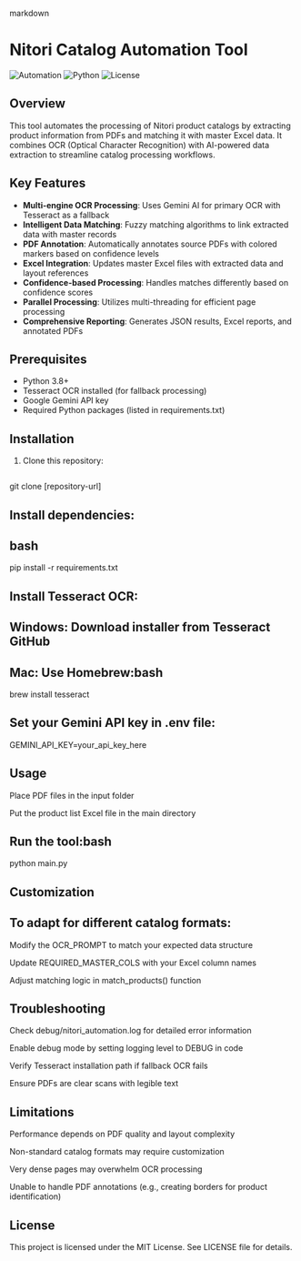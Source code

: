 markdown

# Nitori Catalog Automation Tool

![Automation](https://img.shields.io/badge/Type-Automation-blue) ![Python](https://img.shields.io/badge/Python-3.8%2B-green) ![License](https://img.shields.io/badge/License-MIT-orange)

## Overview

This tool automates the processing of Nitori product catalogs by extracting product information from PDFs and matching it with master Excel data. It combines OCR (Optical Character Recognition) with AI-powered data extraction to streamline catalog processing workflows.

## Key Features

- **Multi-engine OCR Processing**: Uses Gemini AI for primary OCR with Tesseract as a fallback
- **Intelligent Data Matching**: Fuzzy matching algorithms to link extracted data with master records
- **PDF Annotation**: Automatically annotates source PDFs with colored markers based on confidence levels
- **Excel Integration**: Updates master Excel files with extracted data and layout references
- **Confidence-based Processing**: Handles matches differently based on confidence scores
- **Parallel Processing**: Utilizes multi-threading for efficient page processing
- **Comprehensive Reporting**: Generates JSON results, Excel reports, and annotated PDFs

## Prerequisites

- Python 3.8+
- Tesseract OCR installed (for fallback processing)
- Google Gemini API key
- Required Python packages (listed in requirements.txt)

## Installation

1. Clone this repository:
   ```bash
git clone [repository-url]

## Install dependencies:
## bash
pip install -r requirements.txt

## Install Tesseract OCR:

## Windows: Download installer from Tesseract GitHub

## Mac: Use Homebrew:bash

brew install tesseract
## Set your Gemini API key in .env file:
GEMINI_API_KEY=your_api_key_here

## Usage

Place PDF files in the input folder

Put the product list Excel file in the main directory

## Run the tool:bash
python main.py

## Customization

## To adapt for different catalog formats:

Modify the OCR_PROMPT to match your expected data structure

Update REQUIRED_MASTER_COLS with your Excel column names

Adjust matching logic in match_products() function

## Troubleshooting

Check debug/nitori_automation.log for detailed error information

Enable debug mode by setting logging level to DEBUG in code

Verify Tesseract installation path if fallback OCR fails

Ensure PDFs are clear scans with legible text

## Limitations

Performance depends on PDF quality and layout complexity

Non-standard catalog formats may require customization

Very dense pages may overwhelm OCR processing

Unable to handle PDF annotations (e.g., creating borders for product identification)

## License

This project is licensed under the MIT License. See LICENSE file for details.
